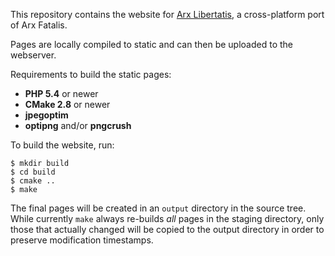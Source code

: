 This repository contains the website for [Arx Libertatis](https://arx-libertatis.org/), a cross-platform port of Arx Fatalis.

Pages are locally compiled to static and can then be uploaded to the webserver.

Requirements to build the static pages:

* **PHP 5.4** or newer
* **CMake 2.8** or newer
* **jpegoptim**
* **optipng** and/or **pngcrush**

To build the website, run:

    $ mkdir build
    $ cd build
    $ cmake ..
    $ make

The final pages will be created in an `output` directory in the source tree. While currently `make` always re-builds *all* pages in the staging directory, only those that actually changed will be copied to the output directory in order to preserve modification timestamps.
